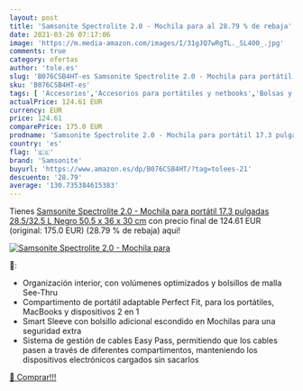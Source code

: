 ```yaml
---
layout: post
title: 'Samsonite Spectrolite 2.0 - Mochila para al 28.79 % de rebaja'
date: 2021-03-26 07:17:06
image: 'https://m.media-amazon.com/images/I/31gJQ7wRgTL._SL400_.jpg'
comments: true
category: ofertas
author: 'tole.es'
slug: 'B076CSB4HT-es Samsonite Spectrolite 2.0 - Mochila para portátil 17.3...'
sku: 'B076CSB4HT-es'
tags: [ 'Accesorios','Accesorios para portátiles y netbooks','Bolsas y fundas para portátiles y netbooks','Informática','Mochilas para portátiles y netbooks','mochila','samsonite', ]
actualPrice: 124.61 EUR
currency: EUR
price: 124.61
comparePrice: 175.0 EUR
prodname: 'Samsonite Spectrolite 2.0 - Mochila para portátil 17.3 pulgadas  28.5/32.5 L  Negro  50.5 x 36 x 30 cm'
country: 'es'
flag: '🇪🇸'
brand: 'Samsonite'
buyurl: 'https://www.amazon.es/dp/B076CSB4HT/?tag=tolees-21'
descuento: '28.79'
average: '130.735384615383'
---
```


Tienes [Samsonite Spectrolite 2.0 - Mochila para portátil 17.3 pulgadas  28.5/32.5 L  Negro  50.5 x 36 x 30 cm](https://www.amazon.es/dp/B076CSB4HT/?tag=tolees-21) con precio final de  124.61 EUR (original: 175.0 EUR) (28.79 %  de rebaja) aqui!

[![Samsonite Spectrolite 2.0 - Mochila para](https://m.media-amazon.com/images/I/31gJQ7wRgTL._SL400_.jpg)](https://www.amazon.es/dp/B076CSB4HT/?tag=tolees-21)

🔎:

- Organización interior, con volúmenes optimizados y bolsillos de malla See-Thru
- Compartimento de portátil adaptable Perfect Fit, para los portátiles, MacBooks y dispositivos 2 en 1
- Smart Sleeve con bolsillo adicional escondido en Mochilas para una seguridad extra
- Sistema de gestión de cables Easy Pass, permitiendo que los cables pasen a través de diferentes compartimentos, manteniendo los dispositivos electrónicos cargados sin sacarlos

[🛒 Comprar!!!](https://www.amazon.es/dp/B076CSB4HT/?tag=tolees-21)
